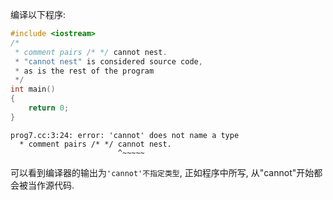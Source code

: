 编译以下程序: 

```c++
#include <iostream>
/*
 * comment pairs /* */ cannot nest.
 * "cannot nest" is considered source code,
 * as is the rest of the program
 */
int main()
{
    return 0;
}
```

```
prog7.cc:3:24: error: 'cannot' does not name a type
  * comment pairs /* */ cannot nest.
                        ^~~~~~
```

可以看到编译器的输出为`'cannot'不指定类型`, 正如程序中所写, 从"cannot"开始都会被当作源代码. 
